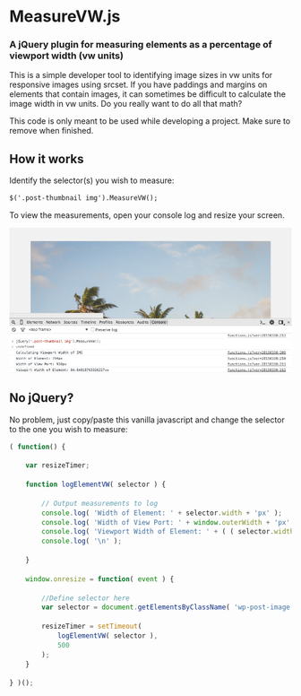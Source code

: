 # MeasureVW.js

### A jQuery plugin for measuring elements as a percentage of viewport width (vw units)

This is a simple developer tool to identifying image sizes in vw units for responsive images using srcset. If you have paddings and margins on elements that contain images, it can sometimes be difficult to calculate the image width in vw units. Do you really want to do all that math?

This code is only meant to be used while developing a project. Make sure to remove when finished.

## How it works

Identify the selector(s) you wish to measure:

```html
$('.post-thumbnail img').MeasureVW();
```

To view the measurements, open your console log and resize your screen.

![Console Log](screenshot.jpg?raw=true "Console Log")

## No jQuery?

No problem, just copy/paste this vanilla javascript and change the selector to the one you wish to measure:

```js
( function() {

	var resizeTimer;

	function logElementVW( selector ) {
		
		// Output measurements to log
		console.log( 'Width of Element: ' + selector.width + 'px' );
		console.log( 'Width of View Port: ' + window.outerWidth + 'px' );
		console.log( 'Viewport Width of Element: ' + ( ( selector.width / window.outerWidth ) * 100 ) + 'vw' );
		console.log( '\n' );
				
	}

	window.onresize = function( event ) {
		
		//Define selector here
		var selector = document.getElementsByClassName( 'wp-post-image' )[0]
		
		resizeTimer = setTimeout(
			logElementVW( selector ),
			500
		);
	}

} )();
```